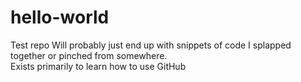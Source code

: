 # hello-world
Test repo  Will probably just end up with snippets of code I splapped together or pinched from somewhere.  
Exists primarily to learn how to use GitHub
